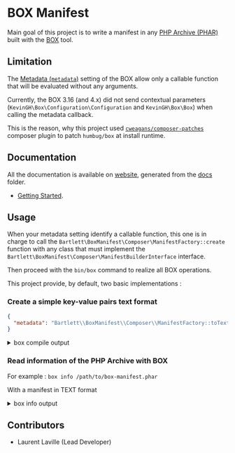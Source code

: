 <!-- markdownlint-disable MD013 MD033 -->
# BOX Manifest

Main goal of this project is to write a manifest in any [PHP Archive (PHAR)](https://www.php.net/phar)
built with the [BOX](https://github.com/box-project/box) tool.

## Limitation

The [Metadata (`metadata`)](https://github.com/box-project/box/blob/master/doc/configuration.md#metadata-metadata) setting
of the BOX allow only a callable function that will be evaluated without any arguments.

Currently, the BOX 3.16 (and 4.x) did not send contextual parameters (`KevinGH\Box\Configuration\Configuration` and `KevinGH\Box\Box`)
when calling the metadata callback.

This is the reason, why this project used [`cweagans/composer-patches`](https://github.com/cweagans/composer-patches)
composer plugin to patch `humbug/box` at install runtime.

## Documentation

All the documentation is available on [website](https://llaville.github.io/box-manifest/1.x),
generated from the [docs](https://github.com/llaville/box-manifest/tree/master/docs) folder.

* [Getting Started](docs/getting-started.md).

## Usage

When your metadata setting identify a callable function, this one is in charge
to call the `Bartlett\BoxManifest\Composer\ManifestFactory::create` function with any class that must implement
the `Bartlett\BoxManifest\Composer\ManifestBuilderInterface` interface.

Then proceed with the `bin/box` command to realize all BOX operations.

This project provide, by default, two basic implementations :

### Create a simple key-value pairs text format

```json
{
  "metadata": "Bartlett\\BoxManifest\\Composer\\ManifestFactory::toText"
}
```

<details>
<summary>box compile output</summary>

```text
Box version 3.16.0@adb282a

 // Loading the configuration file "/shared/backups/bartlett/box-manifest/box.json.dist".

🔨  Building the PHAR "/shared/backups/bartlett/box-manifest/box-manifest.phar"

? No compactor to register
? Adding main file: /shared/backups/bartlett/box-manifest/bin/box
? Adding requirements checker
? Adding binary files
    > No file found
? Auto-discover files? No
? Exclude dev files? Yes
? Adding files
    > 4346 file(s)
? Generating new stub
  - Using shebang line: #!/usr/bin/env php
  - Using banner:
    > Generated by Humbug Box 3.16.0@adb282a.
    >
    > @link https://github.com/humbug/box
? Setting metadata
  - Using composer.json : /shared/backups/bartlett/box-manifest/composer.json
  - Using composer.lock : /shared/backups/bartlett/box-manifest/composer.lock
  - bartlett/box-manifest: 1.x-dev@c47e100
amphp/amp: v2.6.2
amphp/byte-stream: v1.8.1
amphp/parallel: v1.4.1
amphp/parallel-functions: v1.1.0
amphp/parser: v1.0.0
amphp/process: v1.1.3
amphp/serialization: v1.0.0
amphp/sync: v1.4.2
composer/ca-bundle: 1.3.1
composer/composer: 2.2.7
composer/metadata-minifier: 1.0.0
composer/package-versions-deprecated: 1.11.99.5
composer/pcre: 1.0.1
composer/semver: 3.2.9
composer/spdx-licenses: 1.5.6
composer/xdebug-handler: 3.0.3
cweagans/composer-patches: 1.7.2
doctrine/instantiator: 1.4.0
fidry/console: 0.4.0
humbug/box: 3.16.0
humbug/php-scoper: 0.17.2
jetbrains/phpstorm-stubs: v2021.3
justinrainbow/json-schema: 5.2.11
laravel/serializable-closure: v1.1.1
myclabs/deep-copy: 1.10.2
nikic/iter: v2.2.0
nikic/php-parser: v4.13.2
paragonie/constant_time_encoding: v2.5.0
paragonie/pharaoh: v0.6.0
paragonie/random_compat: v9.99.100
paragonie/sodium_compat: v1.17.0
phar-io/manifest: 2.0.3
phar-io/version: 3.2.1
phpdocumentor/reflection-common: 2.2.0
phpdocumentor/reflection-docblock: 5.3.0
phpdocumentor/type-resolver: 1.6.0
phpspec/prophecy: v1.15.0
phpunit/php-code-coverage: 9.2.13
phpunit/php-file-iterator: 3.0.6
phpunit/php-invoker: 3.1.1
phpunit/php-text-template: 2.0.4
phpunit/php-timer: 5.0.3
phpunit/phpunit: 9.5.16
psr/container: 1.1.2
psr/event-dispatcher: 1.0.0
psr/log: 1.1.4
react/promise: v2.9.0
sebastian/cli-parser: 1.0.1
sebastian/code-unit: 1.0.8
sebastian/code-unit-reverse-lookup: 2.0.3
sebastian/comparator: 4.0.6
sebastian/complexity: 2.0.2
sebastian/diff: 4.0.4
sebastian/environment: 5.1.3
sebastian/exporter: 4.0.4
sebastian/global-state: 5.0.5
sebastian/lines-of-code: 1.0.3
sebastian/object-enumerator: 4.0.4
sebastian/object-reflector: 2.0.4
sebastian/recursion-context: 4.0.4
sebastian/resource-operations: 3.0.3
sebastian/type: 2.3.4
sebastian/version: 3.0.2
seld/jsonlint: 1.8.3
seld/phar-utils: 1.2.0
symfony/console: v5.4.5
symfony/deprecation-contracts: v2.5.0
symfony/event-dispatcher-contracts: v2.5.0
symfony/filesystem: v5.4.5
symfony/finder: v5.4.3
symfony/polyfill-ctype: v1.24.0
symfony/polyfill-intl-grapheme: v1.24.0
symfony/polyfill-intl-normalizer: v1.24.0
symfony/polyfill-mbstring: v1.24.0
symfony/polyfill-php80: v1.24.0
symfony/polyfill-php81: v1.24.0
symfony/process: v5.4.5
symfony/serializer: v5.4.5
symfony/service-contracts: v2.5.0
symfony/string: v5.4.3
symfony/var-dumper: v5.4.5
thecodingmachine/safe: v1.3.3
theseer/tokenizer: 1.2.1
ulrichsg/getopt-php: v3.4.0
webmozart/assert: 1.10.0
webmozart/path-util: 2.3.0
? Dumping the Composer autoloader
? Removing the Composer dump artefacts
? Compressing with the algorithm "GZ"
    > Warning: the extension "zlib" will now be required to execute the PHAR
? Setting file permissions to 0755
* Done.

No recommendation found.
No warning found.

 // PHAR: 4369 files (8.09MB)
 // You can inspect the generated PHAR with the "info" command.

 // Memory usage: 86.19MB (peak: 87.40MB), time: 6secs
```

</details>

### Read information of the PHP Archive with BOX

For example : `box info /path/to/box-manifest.phar`

With a manifest in TEXT format

<details>
<summary>box info output</summary>

```text
API Version: 1.1.0

Compression: GZ

Signature: SHA-1
Signature Hash: C7EAC341FA249E34DD220E3B55FDDD710BE87C27

Metadata:
'bartlett/box-manifest: dev-master
amphp/amp: v2.6.1
amphp/byte-stream: v1.8.1
amphp/parallel: v1.4.1
amphp/parallel-functions: v1.1.0
amphp/parser: v1.0.0
amphp/process: v1.1.3
amphp/serialization: v1.0.0
amphp/sync: v1.4.2
composer/package-versions-deprecated: 1.11.99.5
composer/pcre: 1.0.1
composer/semver: 3.2.9
composer/xdebug-handler: 3.0.1
cweagans/composer-patches: 1.7.2
fidry/console: 0.2.0
humbug/box: 3.16.0
humbug/php-scoper: 0.17.0
jetbrains/phpstorm-stubs: v2021.3
justinrainbow/json-schema: 5.2.11
laravel/serializable-closure: v1.1.1
nikic/iter: v2.2.0
nikic/php-parser: v4.13.2
paragonie/constant_time_encoding: v2.5.0
paragonie/pharaoh: v0.6.0
paragonie/random_compat: v9.99.100
paragonie/sodium_compat: v1.17.0
phpdocumentor/reflection-common: 2.2.0
phpdocumentor/reflection-docblock: 5.3.0
phpdocumentor/type-resolver: 1.6.0
psr/container: 1.1.2
psr/event-dispatcher: 1.0.0
psr/log: 1.1.4
seld/jsonlint: 1.8.3
symfony/console: v5.4.3
symfony/deprecation-contracts: v2.5.0
symfony/event-dispatcher-contracts: v2.5.0
symfony/filesystem: v5.4.3
symfony/finder: v5.4.3
symfony/polyfill-ctype: v1.24.0
symfony/polyfill-intl-grapheme: v1.24.0
symfony/polyfill-intl-normalizer: v1.24.0
symfony/polyfill-mbstring: v1.24.0
symfony/polyfill-php80: v1.24.0
symfony/polyfill-php81: v1.24.0
symfony/process: v5.4.3
symfony/serializer: v5.4.3
symfony/service-contracts: v2.5.0
symfony/string: v5.4.3
symfony/var-dumper: v5.4.3
thecodingmachine/safe: v1.3.3
ulrichsg/getopt-php: v3.4.0
webmozart/assert: 1.10.0
webmozart/path-util: 2.3.0'

Contents: 3035 files (6.25MB)

 // Use the --list|-l option to list the content of the PHAR.
```

</details>

## Contributors

* Laurent Laville (Lead Developer)
